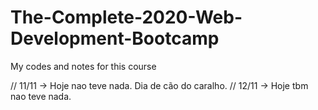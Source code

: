 # The-Complete-2020-Web-Development-Bootcamp
My codes and notes for this course

// 11/11 -> Hoje nao teve nada. Dia de cão do caralho.
// 12/11 -> Hoje tbm nao teve nada.
